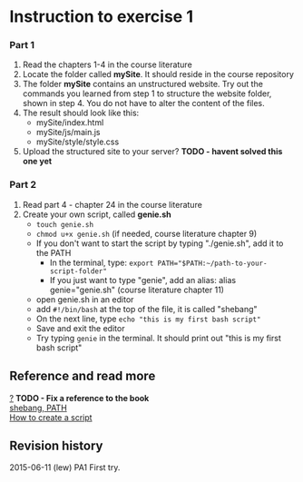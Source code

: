 Instruction to exercise 1
==============================

### Part 1

1. Read the chapters 1-4 in the course literature
2. Locate the folder called **mySite**. It should reside in the course repository
3. The folder **mySite** contains an unstructured website. Try out the commands you learned from step 1 to structure the website folder, shown in step 4. You do not have to alter the content of the files.
5. The result should look like this:
    * mySite/index.html
    * mySite/js/main.js
    * mySite/style/style.css
6. Upload the structured site to your server? **TODO - havent solved this one yet**


### Part 2
1. Read part 4 - chapter 24 in the course literature
2. Create your own script, called **genie.sh**
    * `touch genie.sh`
    * `chmod u+x genie.sh` (if needed, course literature chapter 9)
    * If you don't want to start the script by typing "./genie.sh", add it to the PATH
        * In the terminal, type: `export PATH="$PATH:~/path-to-your-script-folder"`
        * If you just want to type "genie", add an alias: alias genie="genie.sh" (course literature chapter 11)
    * open genie.sh in an editor
    * add `#!/bin/bash` at the top of the file, it is called "shebang"
    * On the next line, type `echo "this is my first bash script"`
    * Save and exit the editor
    * Try typing `genie` in the terminal. It should print out "this is my first bash script"

Reference and read more
------------------------------

[?](#) **TODO - Fix a reference to the book**  
[shebang, PATH](http://stackoverflow.com/questions/8779951/how-do-i-run-a-shell-script-without-using-sh-or-bash-commands)  
[How to create a script](http://tldp.org/LDP/Bash-Beginners-Guide/html/sect_02_01.html)  


Revision history
------------------------------

2015-06-11 (lew) PA1 First try.
